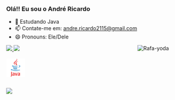 ### Olá!! Eu sou o André Ricardo

- 🌱 Estudando Java
- 📫 Contate-me em: andre.ricardo2115@gmail.com
- 😄 Pronouns: Ele/Dele

<div>
  <a href="https://github.com/tymoria172">
  <img height="180em" src="https://github-readme-stats.vercel.app/api?username=tymoria172&show_icons=true&theme=highcontrast&include_all_commits=true&count_private=true"/>
  <img height="180em" src="https://github-readme-stats.vercel.app/api/top-langs/?username=tymoria172&layout=compact&langs_count=7&theme=highcontrast"/>
    <img align="right" alt="Rafa-yoda" height="150" width="150" src="https://cdn.discordapp.com/attachments/882022012170678324/882022156639281202/Webp.net-gifmaker.gif">


</div>
  

<div style="display: inline_block"><br>
  <img align="center" alt="Rafa-Python" height="50" width="50" src="https://github.com/devicons/devicon/blob/master/icons/java/java-original-wordmark.svg">
 
  ##
 
<div> 
  <a href = "mailto:contatorafaballerini@gmail.com"><img src="https://img.shields.io/badge/-Gmail-%23333?style=for-the-badge&logo=gmail&logoColor=white" target="_blank"></a>

  
 
</div>
  
  
